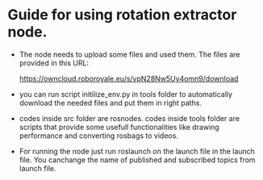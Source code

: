 # Guide for using rotation extractor node.
- The node needs to upload some files and used them. The files are provided in this URL:

    https://owncloud.roboroyale.eu/s/vpN28Nw5Uy4omn9/download

- you can run script initilize_env.py in tools folder to automatically download the needed files and put them in right paths.

- codes inside src folder are rosnodes. codes inside tools folder are scripts that provide some usefull functionalities like drawing performance and converting rosbags to videos.

- For running the node just run roslaunch on the launch file in the launch file. You canchange the name of published and subscribed topics from launch file.